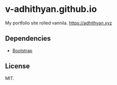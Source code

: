# v-adhithyan.github.io

  My portfolio site rolled vannila. https://adhithyan.xyz

## Dependencies

* [Bootstrap](https://github.com/twbs/bootstrap)

## License

  MIT.
